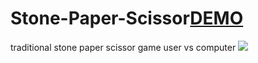 # Stone-Paper-Scissor[DEMO](https://vinita2000.github.io/Hollywood/)
traditional stone paper scissor game user vs computer
![](images/wallpaper.png)
